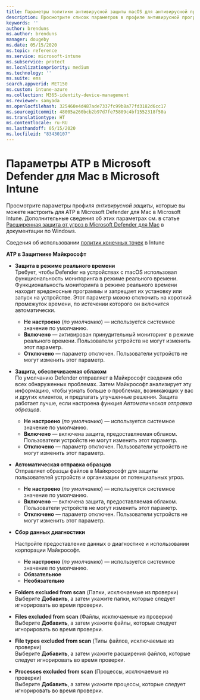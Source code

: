 ```yaml
---
title: Параметры политики антивирусной защиты macOS для антивирусной программы в Microsoft Defender для Intune | Документация Майкрософт
description: Просмотрите список параметров в профиле антивирусной программы в Microsoft Defender для macOS. Этот профиль является частью политики защиты от вирусов для обеспечения безопасности конечной точки для macOS в Microsoft Intune.
keywords: ''
author: brenduns
ms.author: brenduns
manager: dougeby
ms.date: 05/15/2020
ms.topic: reference
ms.service: microsoft-intune
ms.subservice: protect
ms.localizationpriority: medium
ms.technology: ''
ms.suite: ems
search.appverid: MET150
ms.custom: intune-azure
ms.collection: M365-identity-device-management
ms.reviewer: samyada
ms.openlocfilehash: 325460e4d487ade7337fc99b8a77fd3182d6cc17
ms.sourcegitcommit: 48005a260bcb2b97d7fe75809c4bf1552318f50a
ms.translationtype: HT
ms.contentlocale: ru-RU
ms.lasthandoff: 05/15/2020
ms.locfileid: "83430107"
---
```

# <a name="settings-for-microsoft-defender-atp-for-mac-in-microsoft-intune"></a>Параметры ATP в Microsoft Defender для Mac в Microsoft Intune

Просмотрите параметры профиля *антивирусной защиты*, которые вы можете настроить для ATP в Microsoft Defender для Mac в Microsoft Intune. Дополнительные сведения об этих параметрах см. в статье [Расширенная защита от угроз в Microsoft Defender для Mac](https://docs.microsoft.com/windows/security/threat-protection/microsoft-defender-atp/microsoft-defender-atp-mac) в документации по Windows.

Сведения об использовании [политик конечных точек](../protect/endpoint-security-policy.md) в Intune

**ATP в Защитнике Майкрософт**

- **Защита в режиме реального времени**  
  Требует, чтобы Defender на устройствах с macOS использовал функциональность мониторинга в режиме реального времени. Функциональность мониторинга в режиме реального времени находит вредоносные программы и запрещает их установку или запуск на устройстве. Этот параметр можно отключить на короткий промежуток времени, по истечении которого он включится автоматически.

  - **Не настроено** (*по умолчанию*) — используется системное значение по умолчанию.
  - **Включено** — активирован принудительный мониторинг в режиме реального времени. Пользователи устройств не могут изменить этот параметр.
  - **Отключено** — параметр отключен. Пользователи устройств не могут изменить этот параметр.

- **Защита, обеспечиваемая облаком**  
  По умолчанию Defender отправляет в Майкрософт сведения обо всех обнаруженных проблемах. Затем Майкрософт анализирует эту информацию, чтобы узнать больше о проблемах, возникающих у вас и других клиентов, и предлагать улучшенные решения. Защита работает лучше, если настроена функция *Автоматическая отправка образцов*.

  - **Не настроено** (*по умолчанию*) — используется системное значение по умолчанию.
  - **Включено** — включена защита, предоставляемая облаком. Пользователи устройств не могут изменить этот параметр.
  - **Отключено** — параметр отключен. Пользователи устройств не могут изменить этот параметр.

- **Автоматическая отправка образцов**  
  Отправляет образцы файлов в Майкрософт для защиты пользователей устройств и организации от потенциальных угроз.

  - **Не настроено** (*по умолчанию*) — используется системное значение по умолчанию.
  - **Включено** — включена защита, предоставляемая облаком.  Пользователи устройств не могут изменить этот параметр.
  - **Отключено** — параметр отключен. Пользователи устройств не могут изменить этот параметр.

- **Сбор данных диагностики**

  Настройте предоставление данных о диагностике и использовании корпорации Майкрософт.

  - **Не настроено** (*по умолчанию*) — используется системное значение по умолчанию.
  - **Обязательное**
  - **Необязательно**

- **Folders excluded from scan** (Папки, исключаемые из проверки)  
  Выберите **Добавить**, а затем укажите папки, которые следует игнорировать во время проверки.

- **Files excluded from scan** (Файлы, исключаемые из проверки)  
  Выберите **Добавить**, а затем укажите файлы, которые следует игнорировать во время проверки.

- **File types excluded from scan** (Типы файлов, исключаемые из проверки)  
  Выберите **Добавить**, а затем укажите расширения файлов, которые следует игнорировать во время проверки.

- **Processes excluded from scan** (Процессы, исключаемые из проверки)  
  Выберите **Добавить**, а затем укажите процессы, которые следует игнорировать во время проверки.
